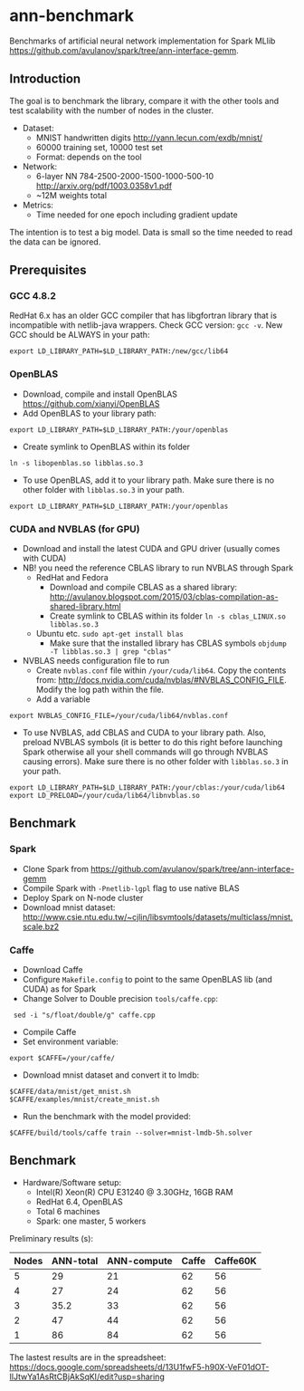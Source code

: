 # ann-benchmark
Benchmarks of artificial neural network implementation for Spark MLlib https://github.com/avulanov/spark/tree/ann-interface-gemm. 

## Introduction
The goal is to benchmark the library, compare it with the other tools and test scalability with the number of nodes in the cluster.
  - Dataset: 
    - MNIST handwritten digits http://yann.lecun.com/exdb/mnist/
    - 60000 training set, 10000 test set 
    - Format: depends on the tool
  - Network: 
    - 6-layer NN 784-2500-2000-1500-1000-500-10 http://arxiv.org/pdf/1003.0358v1.pdf
    - ~12M weights total
  - Metrics:
    - Time needed for one epoch including gradient update 

The intention is to test a big model. Data is small so the time needed to read the data can be ignored. 

## Prerequisites
### GCC 4.8.2
RedHat 6.x has an older GCC compiler that has libgfortran library that is incompatible with netlib-java wrappers. Check GCC version: `gcc -v`. New GCC should be ALWAYS in your path:
```
export LD_LIBRARY_PATH=$LD_LIBRARY_PATH:/new/gcc/lib64
```

### OpenBLAS
  - Download, compile and install OpenBLAS https://github.com/xianyi/OpenBLAS
  - Add OpenBLAS to your library path:
```
export LD_LIBRARY_PATH=$LD_LIBRARY_PATH:/your/openblas
```
  - Create symlink to OpenBLAS within its folder
```
ln -s libopenblas.so libblas.so.3
```
  - To use OpenBLAS, add it to your library path. Make sure there is no other folder with `libblas.so.3` in your path.
```
export LD_LIBRARY_PATH=$LD_LIBRARY_PATH:/your/openblas
```
### CUDA and NVBLAS (for GPU)
  - Download and install the latest CUDA and GPU driver (usually comes with CUDA)
  - NB! you need the reference CBLAS library to run NVBLAS through Spark
    - RedHat and Fedora
      - Download and compile CBLAS as a shared library: http://avulanov.blogspot.com/2015/03/cblas-compilation-as-shared-library.html
      - Create symlink to CBLAS within its folder
`ln -s cblas_LINUX.so libblas.so.3`
    - Ubuntu etc. `sudo apt-get install blas`
      - Make sure that the installed library has CBLAS symbols `objdump -T libblas.so.3 | grep "cblas"`
  - NVBLAS needs configuration file to run
    - Create `nvblas.conf` file within `/your/cuda/lib64`. Copy the contents from: http://docs.nvidia.com/cuda/nvblas/#NVBLAS_CONFIG_FILE. Modify the log path within the file.
    - Add a variable
```
export NVBLAS_CONFIG_FILE=/your/cuda/lib64/nvblas.conf
```
  - To use NVBLAS, add CBLAS and CUDA to your library path. Also, preload NVBLAS symbols (it is better to do this right before launching Spark otherwise all your shell commands will go through NVBLAS causing errors). Make sure there is no other folder with `libblas.so.3` in your path.
```
export LD_LIBRARY_PATH=$LD_LIBRARY_PATH:/your/cblas:/your/cuda/lib64
export LD_PRELOAD=/your/cuda/lib64/libnvblas.so
```
## Benchmark
### Spark
  - Clone Spark from https://github.com/avulanov/spark/tree/ann-interface-gemm
  - Compile Spark with `-Pnetlib-lgpl` flag to use native BLAS
  - Deploy Spark on N-node cluster
  - Download mnist dataset: http://www.csie.ntu.edu.tw/~cjlin/libsvmtools/datasets/multiclass/mnist.scale.bz2 

### Caffe
  - Download Caffe
  - Configure `Makefile.config` to point to the same OpenBLAS lib (and CUDA) as for Spark
  - Change Solver to Double precision `tools/caffe.cpp`:
```
 sed -i "s/float/double/g" caffe.cpp
```
  - Compile Caffe
  - Set environment variable:
```    
export $CAFFE=/your/caffe/
```
  - Download mnist dataset and convert it to lmdb: 
```
$CAFFE/data/mnist/get_mnist.sh
$CAFFE/examples/mnist/create_mnist.sh
```
  - Run the benchmark with the model provided:
```
$CAFFE/build/tools/caffe train --solver=mnist-lmdb-5h.solver
```
## Benchmark
  - Hardware/Software setup:
    - Intel(R) Xeon(R) CPU E31240 @ 3.30GHz, 16GB RAM 
    - RedHat 6.4, OpenBLAS
    - Total 6 machines
    - Spark: one master, 5 workers

Preliminary results (s):

Nodes	| ANN-total	| ANN-compute	| Caffe	| Caffe60K |
------|-----------|-------------|-------|----------|
5 |	29 |	21 |	62 | 56 |
4	| 27 |	24	| 62	| 56 |
3 |	35.2 |	33 |	62 |	56 |
2	| 47 |	44	| 62	| 56 |
1	| 86	| 84	| 62	| 56 |

The lastest results are in the spreadsheet: https://docs.google.com/spreadsheets/d/13U1fwF5-h90X-VeF01dOT-IlJtwYa1AsRtCBjAkSqKI/edit?usp=sharing

